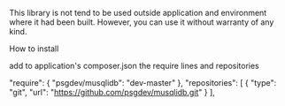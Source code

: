 This library is not tend to be used outside application and environment where it had been built. However, you can use it without warranty of any kind.

How to install

add to application's composer.json the require lines and repositories

"require": {
"psgdev/musqlidb": "dev-master"
},
"repositories": [
    {
        "type": "git",
        "url":  "https://github.com/psgdev/musqlidb.git"
    }
],